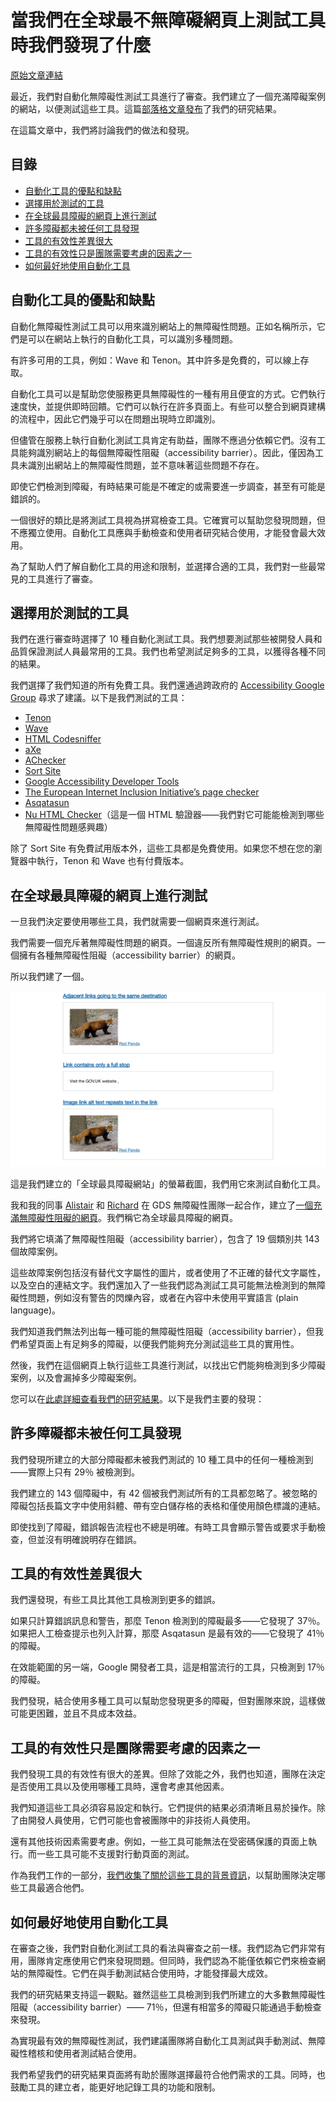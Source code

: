 # 當我們在全球最不無障礙網頁上測試工具時我們發現了什麼

[原始文章連結](https://accessibility.blog.gov.uk/2017/02/24/what-we-found-when-we-tested-tools-on-the-worlds-least-accessible-webpage/)

最近，我們對自動化無障礙性測試工具進行了審查。我們建立了一個充滿障礙案例的網站，以便測試這些工具。這篇[部落格文章發布](https://alphagov.github.io/accessibility-tool-audit/)了我們的研究結果。

在這篇文章中，我們將討論我們的做法和發現。

## 目錄

 - [自動化工具的優點和缺點](#自動化工具的優點和缺點)
 - [選擇用於測試的工具](#選擇用於測試的工具)
 - [在全球最具障礙的網頁上進行測試](#在全球最具障礙的網頁上進行測試)
 - [許多障礙都未被任何工具發現](#許多障礙都未被任何工具發現)
 - [工具的有效性差異很大](#工具的有效性差異很大)
 - [工具的有效性只是團隊需要考慮的因素之一](#工具的有效性只是團隊需要考慮的因素之一)
 - [如何最好地使用自動化工具](#如何最好地使用自動化工具)

## 自動化工具的優點和缺點

自動化無障礙性測試工具可以用來識別網站上的無障礙性問題。正如名稱所示，它們是可以在網站上執行的自動化工具，可以識別多種問題。

有許多可用的工具，例如：Wave 和 Tenon。其中許多是免費的，可以線上存取。

自動化工具可以是幫助您使服務更具無障礙性的一種有用且便宜的方式。它們執行速度快，並提供即時回饋。它們可以執行在許多頁面上。有些可以整合到網頁建構的流程中，因此它們幾乎可以在問題出現時立即識別。

但儘管在服務上執行自動化測試工具肯定有助益，團隊不應過分依賴它們。沒有工具能夠識別網站上的每個無障礙性阻礙（accessibility barrier）。因此，僅因為工具未識別出網站上的無障礙性問題，並不意味著這些問題不存在。

即使它們檢測到障礙，有時結果可能是不確定的或需要進一步調查，甚至有可能是錯誤的。

一個很好的類比是將測試工具視為拼寫檢查工具。它確實可以幫助您發現問題，但不應獨立使用。自動化工具應與手動檢查和使用者研究結合使用，才能發會最大效用。

為了幫助人們了解自動化工具的用途和限制，並選擇合適的工具，我們對一些最常見的工具進行了審查。

## 選擇用於測試的工具

我們在進行審查時選擇了 10 種自動化測試工具。我們想要測試那些被開發人員和品質保證測試人員最常用的工具。我們也希望測試足夠多的工具，以獲得各種不同的結果。

我們選擇了我們知道的所有免費工具。我們還通過跨政府的 [Accessibility Google Group](https://groups.google.com/a/digital.cabinet-office.gov.uk/forum/?hl=en-GB#!forum/accessibility-community) 尋求了建議。以下是我們測試的工具：

- [Tenon](https://tenon.io/)
- [Wave](http://wave.webaim.org/extension/)
- [HTML Codesniffer](http://squizlabs.github.io/HTML_CodeSniffer/)
- [aXe](https://www.deque.com/products/axe/)
- [AChecker](http://achecker.ca/checker/index.php)
- [Sort Site](https://www.powermapper.com/products/sortsite/)
- [Google Accessibility Developer Tools](https://chrome.google.com/webstore/detail/accessibility-developer-t/fpkknkljclfencbdbgkenhalefipecmb?hl=en)
- [The European Internet Inclusion Initiative’s page checker](http://checkers.eiii.eu/)
- [Asqatasun](http://asqatasun.org/)
- [Nu HTML Checker](https://validator.w3.org/nu/)（這是一個 HTML 驗證器——我們對它可能能檢測到哪些無障礙性問題感興趣）

除了 Sort Site 有免費試用版本外，這些工具都是免費使用。如果您不想在您的瀏覽器中執行，Tenon 和 Wave 也有付費版本。

## 在全球最具障礙的網頁上進行測試

一旦我們決定要使用哪些工具，我們就需要一個網頁來進行測試。

我們需要一個充斥著無障礙性問題的網頁。一個違反所有無障礙性規則的網頁。一個擁有各種無障礙性阻礙（accessibility barrier）的網頁。

所以我們建了一個。

![](./img/accessibility-barrier.png)

這是我們建立的「全球最具障礙網站」的螢幕截圖，我們用它來測試自動化工具。

我和我的同事 [Alistair](https://twitter.com/dugboticus?lang=en) 和 [Richard](https://twitter.com/accessibleweb) 在 GDS 無障礙性團隊一起合作，建立了[一個充滿無障礙性阻礙的網頁](https://alphagov.github.io/accessibility-tool-audit/test-cases.html)。我們稱它為全球最具障礙的網頁。

我們將它填滿了無障礙性阻礙（accessibility barrier），包含了 19 個類別共 143 個故障案例。

這些故障案例包括沒有替代文字屬性的圖片，或者使用了不正確的替代文字屬性，以及空白的連結文字。我們還加入了一些我們認為測試工具可能無法檢測到的無障礙性問題，例如沒有警告的閃爍內容，或者在內容中未使用平實語言 (plain language)。

我們知道我們無法列出每一種可能的無障礙性阻礙（accessibility barrier），但我們希望頁面上有足夠多的障礙，以便我們能夠充分測試這些工具的實用性。

然後，我們在這個網頁上執行這些工具進行測試，以找出它們能夠檢測到多少障礙案例，以及會漏掉多少障礙案例。

您可以在[此處詳細查看我們的研究結果](https://alphagov.github.io/accessibility-tool-audit/index.html)。以下是我們主要的發現：

## 許多障礙都未被任何工具發現

我們發現所建立的大部分障礙都未被我們測試的 10 種工具中的任何一種檢測到——實際上只有 29％ 被檢測到。

我們建立的 143 個障礙中，有 42 個被我們測試所有的工具都忽略了。被忽略的障礙包括長篇文字中使用斜體、帶有空白儲存格的表格和僅使用顏色標識的連結。

即使找到了障礙，錯誤報告流程也不總是明確。有時工具會顯示警告或要求手動檢查，但並沒有明確說明存在錯誤。

## 工具的有效性差異很大

我們還發現，有些工具比其他工具檢測到更多的錯誤。

如果只計算錯誤訊息和警告，那麼 Tenon 檢測到的障礙最多——它發現了 37％。如果把人工檢查提示也列入計算，那麼 Asqatasun 是最有效的——它發現了 41％ 的障礙。

在效能範圍的另一端，Google 開發者工具，這是相當流行的工具，只檢測到 17％ 的障礙。

我們發現，結合使用多種工具可以幫助您發現更多的障礙，但對團隊來說，這樣做可能更困難，並且不具成本效益。

## 工具的有效性只是團隊需要考慮的因素之一

我們發現工具的有效性有很大的差異。但除了效能之外，我們也知道，團隊在決定是否使用工具以及使用哪種工具時，還會考慮其他因素。

我們知道這些工具必須容易設定和執行。它們提供的結果必須清晰且易於操作。除了由開發人員使用，它們可能也會被團隊中的非技術人員使用。

還有其他技術因素需要考慮。例如，一些工具可能無法在受密碼保護的頁面上執行。而一些工具可能不支援對行動頁面的測試。

作為我們工作的一部分，[我們收集了關於這些工具的背景資訊](https://alphagov.github.io/accessibility-tool-audit/)，以幫助團隊決定哪些工具最適合他們。

## 如何最好地使用自動化工具

在審查之後，我們對自動化測試工具的看法與審查之前一樣。我們認為它們非常有用，團隊肯定應使用它們來發現問題。但同時，我們認為不能僅依賴它們來檢查網站的無障礙性。它們在與手動測試結合使用時，才能發揮最大成效。

我們的研究結果支持這一觀點。雖然這些工具檢測到我們所建立的大多數無障礙性阻礙（accessibility barrier）—— 71％，但還有相當多的障礙只能通過手動檢查來發現。

為實現最有效的無障礙性測試，我們建議團隊將自動化工具測試與手動測試、無障礙性稽核和使用者測試結合使用。

我們希望我們的研究結果頁面將有助於團隊選擇最符合他們需求的工具。同時，也鼓勵工具的建立者，能更好地記錄工具的功能和限制。

